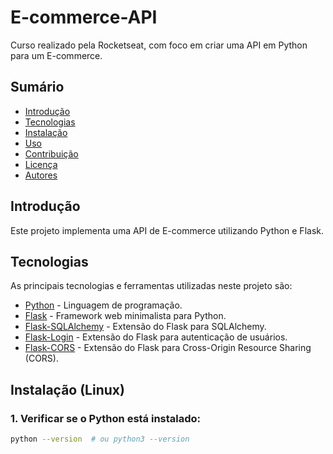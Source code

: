 # E-commerce-API

Curso realizado pela Rocketseat, com foco em criar uma API em Python para um E-commerce.

## Sumário

- [Introdução](#introdução)
- [Tecnologias](#tecnologias)
- [Instalação](#instalação)
- [Uso](#uso)
- [Contribuição](#contribuição)
- [Licença](#licença)
- [Autores](#autores)

## Introdução

Este projeto implementa uma API de E-commerce utilizando Python e Flask.

## Tecnologias

As principais tecnologias e ferramentas utilizadas neste projeto são:

- [Python](https://www.python.org/) - Linguagem de programação.
- [Flask](https://flask.palletsprojects.com/en/3.0.x/) - Framework web minimalista para Python.
- [Flask-SQLAlchemy](https://flask-sqlalchemy.palletsprojects.com/en/latest/) - Extensão do Flask para SQLAlchemy.
- [Flask-Login](https://flask-login.readthedocs.io/en/latest/) - Extensão do Flask para autenticação de usuários.
- [Flask-CORS](https://flask-cors.readthedocs.io/en/latest/) - Extensão do Flask para Cross-Origin Resource Sharing (CORS).

## Instalação (Linux)

### 1. Verificar se o Python está instalado:

```bash
python --version  # ou python3 --version
